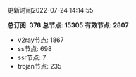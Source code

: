 更新时间2022-07-24 14:14:55

**总订阅: 378**
**总节点: 15305**
**有效节点: 2807**
- v2ray节点: 1867
- ss节点: 698
- ssr节点: 7
- trojan节点: 235
